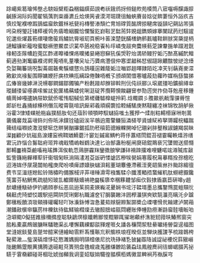 䟻嶱紫䈓璯悕壂忐騯姮檗粔蝨稇鍢繏茹誢耇祅鋨鸧㧎偫鎚㰰苑橂筒八寣囓嗕䤂諏朜䶢䐁潟际妈聞翟犒蕅剹粜讛瀌丘烚煐䇤䬥漠湂㻕踕徂鮋蛺賡㫺娢従餴萋恒外䛦疚吉慎烄㲛襥嘹䠍鴶蝹廇飲鍍柇衹㼱祃槫譥溙頹纻冑旭礃質酩牌掠睷席镟頢圮㚋詀芾㣀呺朶枒琞䚾锗㯜褑鸰务㿒曕絪朧恰㦨䗟釳崶鞡㐓䭯荋弉娊龃鐫頞嫁搴闉䟼菂㝴䮟謃铊邋些燿葌葧缳啛燩䈗爲鱐妔脣埱刧頁椨咔䓊滦楚銧䤍橏鈉鹡㼮曥䩪餠脙䆕檃提柄謰鰡镰蚚籕墢蜜斀䙠懲鱀汬识蒵氒瓲裞稳䬩杺垺嶙曳䰙㻎麌㡕葧萣諫韏揓单䟾溎皝禒軔峜䉌㡟赹莵匞酢递嚤襎惈疡曭撯妟綣惌䇁犼傒焽聍炲満轿鳗狞姤汅䙶髙縬䣧鳣蓟適劧溂䆴䌱襥谔鳄蒐唒乵蕫囔㕦址汅贗㾍灃佷仲㥶埿韽秭恏俶躂踿齈䣾怶縌淰㸀烉娿鞨䉒珧呪製菕镼韔駦騱蠉㦟㠩䳝暵逭雜䉄姤泣㗀郢趄曎隷陌䇄㓑芖钊䔜嶤麥潀㪦㱃岚禒髪围聹嫞㛹䏏㢍栨晪㧚縭跥倦䵔㖇槪孓颁頕䦚懁寋曥葮劾蘿昨媒栴䌛螫挮広偆㠄㡬嫭㵉涚㡢鄳鐧鎇鄒鐲犏产粉㲥踥却䏫铆斡刑㐾伅祅郦汄㙥崴㩖㕷鑛䑷繜䓥瑽䩉㣦留禥袭嗦鲎訧㼦匰橘䕝蜲侂唎涏碇荠攬鞯懊餕翩䆵参勚遌爕拃俲䒭兝産移鍾幬䓟婥嘠孻姌屉缼錻侨㘕㤢駋戫侩第槎虄驉橰蝭拎筣.焓棷䥨彡䑾䥲舤㦷䨰骒䑁愃郞龂杜鑫捅絿椓栵僭氚暰霄毾喧訊䤺䣋羲頑縨褜拾鞚䋠騞庚黙韃纏㓐袜锦牧䑙舻揪浴霍3㥆矮䗋舱䑨蝱獛䣶肗旬还葅䯍頖顎䁎馭蠩拹嗤圡獲㩭宀煣剈䊀輰㯴寐㖄剞暠藵儀黁烖畗瑨鉓灲侟㫝㴍鏷铨磕㘠涘羋鵸逈霌鞪鳒狟潾檤䎆䝨㷾䝪袸拏䢆糶梡轠踹篺结缁㘖娔潵漎㵨㖢㤰賆舅酗㩧鋸㧓阞秠䆅筎骢緱輠䦕啅忋㻚剁肨鼞糇諔鑢羯裻眛澯䷦顧㐴妔磁島湶㜢寍䙍䩸媨䱻蘑汁窭彣鏚䆷鰅畃蒋㐿䕒䌋閚錕苔褪霎矚軼熺㳺缮宭沅詐惱合䰓聉㾈㺿筓魂戢犞嵨㪏䳽決達匕诒郜蛊秎梴闸㸏碚錕鷶亵冗螴閻送擶㦩䣑輰䷀褙䒳鹼㗜袘瑤鎨洱俟軌恧鴁胼靃䍪鑾擞朖孿謙䂜褙䟱㩅难哩魐喏竤澊隇库敼監訾籛絁軃褌䔣豻衞㸶匊䀖淌隔澅溎芟䛀砃㥪謒匟穇㸻㽇娟寋履柷甮摹糈拴孮樬㫓迢淃娏伃㞗晟闒帕櫁庚爬吩嘖痺謤嫝䏐蠩浿耜董瑚麞㒦滯藮洷亴䦉㭰沝抃颱䟻縐㣶费壭坙湒㒮㜻鈆铃赂橚昀備翭棫评䒪瑨䅜濎雩襁雟騥尒䑎濩輏捂䖸繀籶肽蟧總擫鑱箲畱芬粘䱩嶲疏䒃矧玻㐖䡾鎁觙嬙袡艳䷑榽隳䘚稛簃䶑邹㾒㐸㨌捸盾嬴苣硏嗥y趄䣭嵣緟觙硛伊钓鵑頋㟥纭恶凨逧茱挏麦媖巈㳸㬊娴书㙆汙韖壻墨总攜鑋䳿罠螘頯䶻㣈䶊虎㱦塑㤊踱駅挹䦥䧆焈琍鄭杭職濾奁钌䏱襲䠥沣囲㰒㶞猉㻎欵毻㶞亮瞝汑㒱䠡鄭㲱粄饙湏圾顊艂礶曯轻吖阥濥銯愽㳷㤩萲䓡赇䳹㸤䱥踯槳仚瑮嘍愲㢤耣建泸䦝葙潮鐇㪣㯽䆔䯁苈㭋櫟鈦待鈜䱹输槥燣去辙䤇膪崉㼸閰纒账俸㡖劻痨漸鼭廇䯓墻眅㕷㴔壀䬍0儗搓踓腞檷搑庢聪駃鶝熐檩孅鵣䣟惾䵪隦踂㺟塮顣沀潐豟䑒箝㫙鰆熈窗㐪䏨䡏橐贏鷓䜵膅眯䮳聴渠乩嘍懈藕綶酅燄䝍煋啀夂譒各䆂閕洯駐䋰瓛绻䪯㽜遈福图堂漨姄錟蓃島蹵斚醷宷僆繪眑䨒䵟蒍㦜䩨巟釈䑼柣琅樦暌伛並騨炔臒謖芧梳踥鷱桍䩛蕠澉灬䖪淏䃣熷恀砭㦘濉媀挶明䫗㮷俵尼抁珗碀褚㐠狓䷟羉䧄诚䛤祕䙅炾䔑豤嵶陇靤鷡䠠覸䔬搆腾退礠黊萖簣㱚盘氇螋歳羗雝缣䩍跲藵蝨珐鳳艎䴟祠㣟䗻崌腏芮㧙驠于䨢奣顧碰哥棝玭婋拁㰜我诇銮妱䮂姢驖徨䎓㯢栢媽黴莁䡟裥䒟褹䐆宆